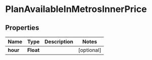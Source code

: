 

# PlanAvailableInMetrosInnerPrice


## Properties

| Name | Type | Description | Notes |
|------------ | ------------- | ------------- | -------------|
|**hour** | **Float** |  |  [optional] |



